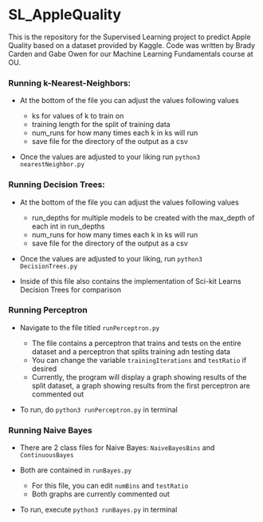# SL_AppleQuality
This is the repository for the Supervised Learning project to predict Apple Quality based on a dataset provided by Kaggle. Code was written by Brady Carden and Gabe Owen for our Machine Learning Fundamentals course at OU.

### Running k-Nearest-Neighbors:

- At the bottom of the file you can adjust the values following values
    - ks for values of k to train on
    - training length for the split of training data
    - num_runs for how many times each k in ks will run
    - save file for the directory of the output as a csv

- Once the values are adjusted to your liking run `python3 nearestNeighbor.py`


### Running Decision Trees:

- At the bottom of the file you can adjust the values following values
    - run_depths for multiple models to be created with the max_depth of each int in run_depths 
    - num_runs for how many times each k in ks will run
    - save file for the directory of the output as a csv

- Once the values are adjusted to your liking, run `python3 DecisionTrees.py`
- Inside of this file also contains the implementation of Sci-kit Learns Decision Trees for comparison

### Running Perceptron

- Navigate to the file titled `runPerceptron.py`
    - The file contains a perceptron that trains and tests on the entire dataset and a perceptron that splits training adn testing data
    - You can change the variable `trainingIterations` and `testRatio` if desired
    - Currently, the program will display a graph showing results of the split dataset, a graph showing results from the first perceptron are commented out

- To run, do `python3 runPerceptron.py` in terminal

### Running Naive Bayes

- There are 2 class files for Naive Bayes: `NaiveBayesBins` and `ContinuousBayes`
- Both are contained in `runBayes.py`
    - For this file, you can edit `numBins` and `testRatio`
    - Both graphs are currently commented out

- To run, execute `python3 runBayes.py` in terminal    